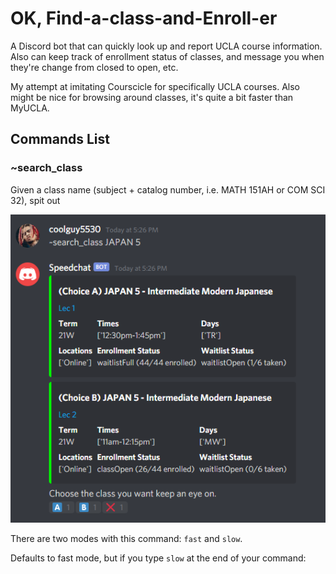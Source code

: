 # OK, Find-a-class-and-Enroll-er

A Discord bot that can quickly look up and report UCLA course information. Also can keep track of enrollment status of classes, and message you when they're change from closed to open, etc.

My attempt at imitating Courscicle for specifically UCLA courses. Also might be nice for browsing around classes, it's quite a bit faster than MyUCLA.

## Commands List

### ~search_class

Given a class name (subject + catalog number, i.e. MATH 151AH or COM SCI 32), spit out 

![asf](images/search.png)

There are two modes with this command: `fast` and `slow`. 

Defaults to fast mode, but if you type `slow` at the end of your command:



